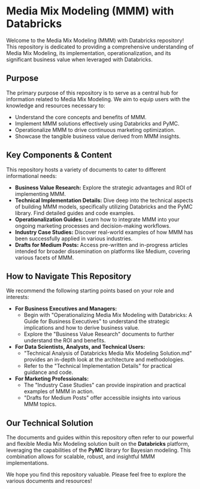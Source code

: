# Media Mix Modeling (MMM) with Databricks

Welcome to the Media Mix Modeling (MMM) with Databricks repository! This repository is dedicated to providing a comprehensive understanding of Media Mix Modeling, its implementation, operationalization, and its significant business value when leveraged with Databricks.

## Purpose

The primary purpose of this repository is to serve as a central hub for information related to Media Mix Modeling. We aim to equip users with the knowledge and resources necessary to:

*   Understand the core concepts and benefits of MMM.
*   Implement MMM solutions effectively using Databricks and PyMC.
*   Operationalize MMM to drive continuous marketing optimization.
*   Showcase the tangible business value derived from MMM insights.

## Key Components & Content

This repository hosts a variety of documents to cater to different informational needs:

*   **Business Value Research:** Explore the strategic advantages and ROI of implementing MMM.
*   **Technical Implementation Details:** Dive deep into the technical aspects of building MMM models, specifically utilizing Databricks and the PyMC library. Find detailed guides and code examples.
*   **Operationalization Guides:** Learn how to integrate MMM into your ongoing marketing processes and decision-making workflows.
*   **Industry Case Studies:** Discover real-world examples of how MMM has been successfully applied in various industries.
*   **Drafts for Medium Posts:** Access pre-written and in-progress articles intended for broader dissemination on platforms like Medium, covering various facets of MMM.

## How to Navigate This Repository

We recommend the following starting points based on your role and interests:

*   **For Business Executives and Managers:**
    *   Begin with "Operationalizing Media Mix Modeling with Databricks: A Guide for Business Executives" to understand the strategic implications and how to derive business value.
    *   Explore the "Business Value Research" documents to further understand the ROI and benefits.
*   **For Data Scientists, Analysts, and Technical Users:**
    *   "Technical Analysis of Databricks Media Mix Modeling Solution.md" provides an in-depth look at the architecture and methodologies.
    *   Refer to the "Technical Implementation Details" for practical guidance and code.
*   **For Marketing Professionals:**
    *   The "Industry Case Studies" can provide inspiration and practical examples of MMM in action.
    *   "Drafts for Medium Posts" offer accessible insights into various MMM topics.

## Our Technical Solution

The documents and guides within this repository often refer to our powerful and flexible Media Mix Modeling solution built on the **Databricks** platform, leveraging the capabilities of the **PyMC** library for Bayesian modeling. This combination allows for scalable, robust, and insightful MMM implementations.

We hope you find this repository valuable. Please feel free to explore the various documents and resources!
